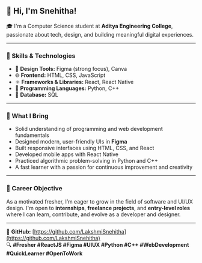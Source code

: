 ## 👋 Hi, I'm Snehitha!

🎓 I'm a Computer Science student at **Aditya Engineering College**, passionate about tech, design, and building meaningful digital experiences.

---

### 🧠 Skills & Technologies

- 🎨 **Design Tools:** Figma (strong focus), Canva  
- 🌐 **Frontend:** HTML, CSS, JavaScript  
- ⚛️ **Frameworks & Libraries:** React, React Native  
- 🐍 **Programming Languages:** Python, C++  
- 💾 **Database:** SQL  

---

### 🚀 What I Bring

- Solid understanding of programming and web development fundamentals  
- Designed modern, user-friendly UIs in **Figma**  
- Built responsive interfaces using HTML, CSS, and React  
- Developed mobile apps with React Native  
- Practiced algorithmic problem-solving in Python and C++  
- A fast learner with a passion for continuous improvement and creativity

---

### 🎯 Career Objective

As a motivated fresher, I’m eager to grow in the field of software and UI/UX design. I'm open to **internships**, **freelance projects**, and **entry-level roles** where I can learn, contribute, and evolve as a developer and designer.

---

🔗 **GitHub:** [https://github.com/LakshmiSnehitha](https://github.com/LakshmiSnehitha)  
🔍 **#Fresher #ReactJS #Figma #UIUX #Python #C++ #WebDevelopment #QuickLearner #OpenToWork**
